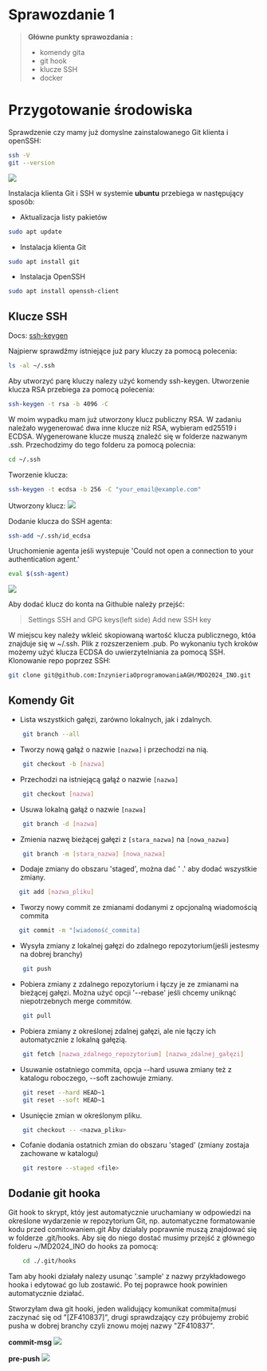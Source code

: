 # Sprawozdanie 1 

> **Główne punkty sprawozdania :**
 > - komendy gita 
 > - git hook
 > -  klucze SSH
 > - docker


# Przygotowanie środowiska

Sprawdzenie czy mamy już domyslne zainstalowanego Git klienta i openSSH:
```bash
ssh -V
git --version
```
![](1)

Instalacja klienta Git i SSH w systemie **ubuntu** przebiega w następujący sposób: 

- Aktualizacja listy pakietów
```bash
sudo apt update 
```
- Instalacja klienta Git
```bash
sudo apt install git
```
- Instalacja  OpenSSH
```bash
sudo apt install openssh-client
```


## Klucze SSH
Docs: [ssh-keygen](https://docs.oracle.com/cd/E36784_01/html/E36870/ssh-keygen-1.html)

Najpierw sprawdźmy istniejące już pary kluczy za pomocą polecenia:
```bash
ls -al ~/.ssh
```

Aby utworzyć parę kluczy nalezy użyć komendy ssh-keygen. Utworzenie klucza RSA przebiega za pomocą polecenia:
```bash
ssh-keygen -t rsa -b 4096 -C
```


 W moim wypadku mam już utworzony klucz publiczny RSA. W zadaniu  należało wygenerować dwa inne klucze niż RSA, wybieram ed25519 i ECDSA. Wygenerowane klucze muszą znaleźć się w folderze nazwanym .ssh. Przechodzimy do tego folderu za pomocą polecnia:
```bash
cd ~/.ssh
```
Tworzenie klucza:
```bash
ssh-keygen -t ecdsa -b 256 -C "your_email@example.com"
```

Utworzony klucz: 
![](2)

Dodanie klucza do SSH agenta:
```bash
ssh-add ~/.ssh/id_ecdsa
```
Uruchomienie agenta jeśli wystepuje 'Could not open a connection to your authentication agent.'
```bash
eval $(ssh-agent)
```
![](3)
 
 Aby dodać klucz do konta na Githubie należy przejść:
 
  >Settings
  >SSH and GPG keys(left side) 
  > Add new SSH key
 
 W miejscu key należy wkleić skopiowaną wartość klucza publicznego, któa znajduje się w  ~/.ssh. Plik z rozszerzeniem .pub.
 Po wykonaniu tych kroków możemy użyć klucza ECDSA do uwierzytelniania za pomocą SSH.
Klonowanie repo poprzez SSH:
```bash
git clone git@github.com:InzynieriaOprogramowaniaAGH/MDO2024_INO.git
```
 
## Komendy Git

- Lista wszystkich gałęzi, zarówno lokalnych, jak i zdalnych.
```bash
	git branch --all
```
-  Tworzy nową gałąź o nazwie `[nazwa]` i przechodzi na nią.
```bash
	git checkout -b [nazwa]
```
- Przechodzi na istniejącą gałąź o nazwie `[nazwa]`
```bash
	git checkout [nazwa]
```
- Usuwa lokalną gałąź o nazwie `[nazwa]`
```bash
	git branch -d [nazwa]
```
- Zmienia nazwę bieżącej gałęzi z `[stara_nazwa]` na `[nowa_nazwa]`
```bash
	git branch -m [stara_nazwa] [nowa_nazwa]
```
 - Dodaje zmiany do obszaru 'staged', można dać ' .' aby dodać wszystkie zmiany.
 ```bash
	git add [nazwa_pliku]
```
- Tworzy nowy commit ze zmianami dodanymi  z opcjonalną wiadomością commita
 ```bash
	git commit -m "[wiadomość_commita]
```
-  Wysyła zmiany z lokalnej gałęzi do zdalnego repozytorium(jeśli jestesmy na dobrej branchy)
```bash
	git push 
```
- Pobiera zmiany z zdalnego repozytorium i łączy je ze zmianami na bieżącej gałęzi. Można użyć opcji '--rebase' jeśli chcemy uniknąć niepotrzebnych merge commitów.
```bash
	git pull
```
- Pobiera zmiany z określonej zdalnej gałęzi, ale nie łączy ich automatycznie z lokalną gałęzią.
```bash
	git fetch [nazwa_zdalnego_repozytorium] [nazwa_zdalnej_gałęzi]
```
- Usuwanie ostatniego commita, opcja --hard usuwa zmiany też z katalogu roboczego, --soft zachowuje zmiany.
```bash
	git reset --hard HEAD~1
	git reset --soft HEAD~1
```
- Usunięcie zmian w określonym pliku.
```bash
	git checkout -- <nazwa_pliku>
```
- Cofanie dodania ostatnich zmian do obszaru 'staged' (zmiany zostaja zachowane w katalogu)
```bash
	git restore --staged <file>
```

## Dodanie git hooka
Git hook to skrypt, któy jest automatycznie uruchamiany w odpowiedzi na określone wydarzenie w repozytorium Git, np. automatyczne formatowanie kodu przed comitowaniem.git  Aby działaly poprawnie muszą znajdować się w folderze .git/hooks. Aby się do niego dostać musimy przejść z głównego folderu ~/MD2024_INO do hooks za pomocą:
```bash
	cd ./.git/hooks
```
Tam aby hooki działały nalezy usunąc '.sample' z nazwy przykładowego hooka i edytować go lub zostawić. Po tej poprawce hook powinien automatycznie działać.

Stworzyłam dwa git hooki, jeden walidujący komunikat commita(musi zaczynać się od "[ZF410837]", drugi sprawdzający czy próbujemy zrobić pusha w dobrej branchy czyli znowu mojej nazwy "ZF410837".


**commit-msg**
![](4)

**pre-push**
![](5)